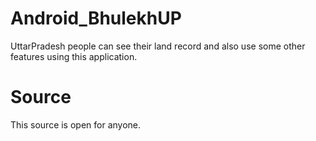 # Android_BhulekhUP
UttarPradesh people can see their land record and also use some other features using this application.
# Source
This source is open for anyone.
